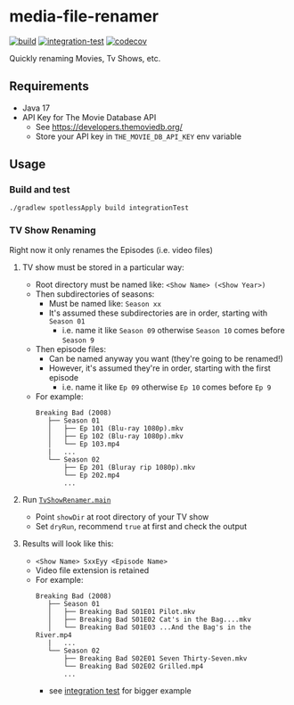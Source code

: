 # media-file-renamer

[![build](https://github.com/wilmol/media-file-renamer/workflows/build/badge.svg?branch=main&event=push)](https://github.com/wilmol/media-file-renamer/actions?query=workflow%3Abuild)
[![integration-test](https://github.com/wilmol/media-file-renamer/workflows/integration-test/badge.svg?branch=main&event=push)](https://github.com/wilmol/media-file-renamer/actions?query=workflow%3Aintegration-test)
[![codecov](https://codecov.io/gh/wilmol/media-file-renamer/branch/main/graph/badge.svg)](https://codecov.io/gh/wilmol/media-file-renamer)

Quickly renaming Movies, Tv Shows, etc.

## Requirements

- Java 17
- API Key for The Movie Database API
    - See https://developers.themoviedb.org/
    - Store your API key in `THE_MOVIE_DB_API_KEY` env variable

## Usage

### Build and test

```
./gradlew spotlessApply build integrationTest
```

### TV Show Renaming

Right now it only renames the Episodes (i.e. video files)

1. TV show must be stored in a particular way:
    - Root directory must be named like: `<Show Name> (<Show Year>)`
    - Then subdirectories of seasons:
        - Must be named like: `Season xx`
        - It's assumed these subdirectories are in order, starting with `Season 01`
            - i.e. name it like `Season 09` otherwise `Season 10` comes before `Season 9`
    - Then episode files:
        - Can be named anyway you want (they're going to be renamed!)
        - However, it's assumed they're in order, starting with the first episode
            - i.e. name it like `Ep 09` otherwise `Ep 10` comes before `Ep 9`
    - For example:
      ```
      Breaking Bad (2008)
         ├── Season 01
         │   ├── Ep 101 (Blu-ray 1080p).mkv
         │   ├── Ep 102 (Blu-ray 1080p).mkv
         │   └── Ep 103.mp4
         |   ...
         └── Season 02
             ├── Ep 201 (Bluray rip 1080p).mkv
             └── Ep 202.mp4
             ...
      ```


2. Run [`TvShowRenamer.main`](media-file-renamer/src/main/java/com/wilmol/media/tvshows/TvShowRenamer.java)
    - Point `showDir` at root directory of your TV show
    - Set `dryRun`, recommend `true` at first and check the output


3. Results will look like this:
    - `<Show Name> SxxEyy <Episode Name>`
    - Video file extension is retained
    - For example:
      ```
      Breaking Bad (2008)
         ├── Season 01
         │   ├── Breaking Bad S01E01 Pilot.mkv
         │   ├── Breaking Bad S01E02 Cat's in the Bag....mkv
         │   └── Breaking Bad S01E03 ...And the Bag's in the River.mp4
         |   ...
         └── Season 02
             ├── Breaking Bad S02E01 Seven Thirty-Seven.mkv
             └── Breaking Bad S02E02 Grilled.mp4
             ...
      ```
      - see [integration test](media-file-renamer/src/integrationTest/java/com/wilmol/media/tvshows/TvShowRenamerIntegrationTest.java) for bigger example
